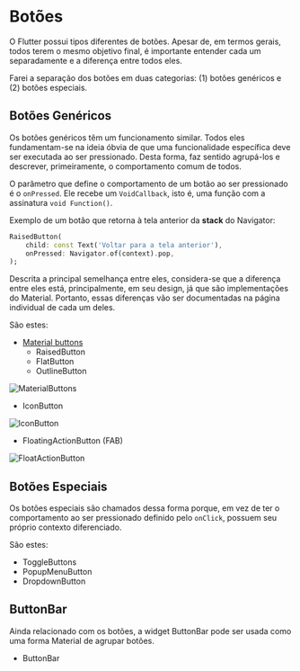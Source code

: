 # Botões

O Flutter possui tipos diferentes de botões. Apesar de, em termos gerais, todos terem o mesmo objetivo final, é importante entender cada um separadamente e a diferença entre todos eles.

Farei a separação dos botões em duas categorias: (1) botões genéricos e (2) botões especiais.

## Botões Genéricos

Os botões genéricos têm um funcionamento similar. Todos eles fundamentam-se na ideia óbvia de que uma funcionalidade específica deve ser executada ao ser pressionado. Desta forma, faz sentido agrupá-los e descrever, primeiramente, o comportamento comum de todos.

O parâmetro que define o comportamento de um botão ao ser pressionado é o `onPressed`. Ele recebe um `VoidCallback`, isto é, uma função com a assinatura `void Function()`.

Exemplo de um botão que retorna à tela anterior da **stack** do Navigator:
```dart
RaisedButton(
	child: const Text('Voltar para a tela anterior'),
	onPressed: Navigator.of(context).pop,
);
```

Descrita a principal semelhança entre eles, considera-se que a diferença entre eles está, principalmente, em seu design, já que são implementações do Material. Portanto, essas diferenças vão ser documentadas na página individual de cada um deles.

São estes:

* [Material buttons](./MaterialButtons.md)
  * RaisedButton
  * FlatButton
  * OutlineButton

![MaterialButtons](https://lh3.googleusercontent.com/WTxHKH2jzRSMpsFtwfL-FzlD2wpmFSclAEEx5x55hOpn4IaVcXuYg7DWk6ruqww8WCi-FOItzwz88LTMuTF_15zBTHxU22VCzvebDg=w1064-v0 "Material Buttons")

* IconButton

![IconButton](https://flutter.github.io/assets-for-api-docs/assets/material/icon_button.png "IconButton")

* FloatingActionButton (FAB)

![FloatActionButton](https://lh3.googleusercontent.com/No_ydlqwIpqgKAVQ-Y8CwDDvWJWYgnRIebYu3TzFM7FyFxOkKrMwWzDVhpoX-KMDssWcCP_n05a-2dr3zzw8xWeE4rsuFisw1r-ycw=w1064-v0 "Mateiral Floating Action Button")


## Botões Especiais

Os botões especiais são chamados dessa forma porque, em vez de ter o comportamento ao ser pressionado definido pelo `onClick`, possuem seu próprio contexto diferenciado.

São estes:

* ToggleButtons
* PopupMenuButton
* DropdownButton


## ButtonBar

Ainda relacionado com os botões, a widget ButtonBar pode ser usada como uma forma Material de agrupar botões.

* ButtonBar
